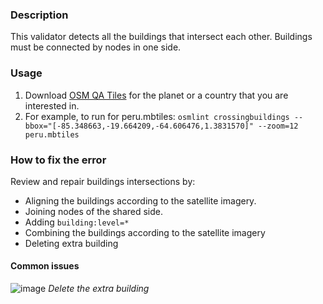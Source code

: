 ### Description

This validator detects all the buildings that intersect each other. Buildings must be connected by nodes in one side.

### Usage

1. Download [OSM QA Tiles](https://osmlab.github.io/osm-qa-tiles/) for the planet or a country that you are interested in. 
2. For example, to run for peru.mbtiles: `osmlint crossingbuildings --bbox="[-85.348663,-19.664209,-64.606476,1.3831570]" --zoom=12 peru.mbtiles`

### How to fix the error

Review and repair buildings intersections by: 

- Aligning the buildings according to the satellite imagery.
- Joining nodes of the shared side.
- Adding  `building:level=*`
- Combining the buildings according to the satellite imagery
- Deleting extra building

#### Common issues

![image](https://cloud.githubusercontent.com/assets/10425629/25973711/e528cf7a-366a-11e7-8d0f-60cad7f4df60.png)
_Delete the extra building_

